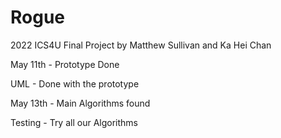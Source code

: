 # Rogue
2022 ICS4U Final Project by Matthew Sullivan and Ka Hei Chan

May 11th - Prototype Done <p>
UML - Done with the prototype <p>
May 13th - Main Algorithms found <p>
Testing - Try all our Algorithms

